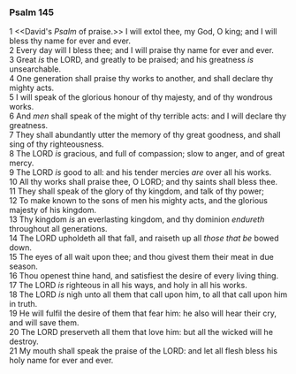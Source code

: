 ### Psalm 145

1 <<David's *Psalm* of praise.>> I will extol thee, my God, O king; and I will bless thy name for ever and ever.  
2 Every day will I bless thee; and I will praise thy name for ever and ever.  
3 Great *is* the LORD, and greatly to be praised; and his greatness *is* unsearchable.  
4 One generation shall praise thy works to another, and shall declare thy mighty acts.  
5 I will speak of the glorious honour of thy majesty, and of thy wondrous works.  
6 And *men* shall speak of the might of thy terrible acts: and I will declare thy greatness.  
7 They shall abundantly utter the memory of thy great goodness, and shall sing of thy righteousness.  
8 The LORD *is* gracious, and full of compassion; slow to anger, and of great mercy.  
9 The LORD *is* good to all: and his tender mercies *are* over all his works.  
10 All thy works shall praise thee, O LORD; and thy saints shall bless thee.  
11 They shall speak of the glory of thy kingdom, and talk of thy power;  
12 To make known to the sons of men his mighty acts, and the glorious majesty of his kingdom.  
13 Thy kingdom *is* an everlasting kingdom, and thy dominion *endureth* throughout all generations.  
14 The LORD upholdeth all that fall, and raiseth up all *those that be* bowed down.  
15 The eyes of all wait upon thee; and thou givest them their meat in due season.  
16 Thou openest thine hand, and satisfiest the desire of every living thing.  
17 The LORD *is* righteous in all his ways, and holy in all his works.  
18 The LORD *is* nigh unto all them that call upon him, to all that call upon him in truth.  
19 He will fulfil the desire of them that fear him: he also will hear their cry, and will save them.  
20 The LORD preserveth all them that love him: but all the wicked will he destroy.  
21 My mouth shall speak the praise of the LORD: and let all flesh bless his holy name for ever and ever.  
